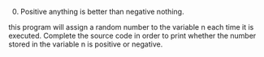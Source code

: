 0. Positive anything is better than negative nothing.

 this program will assign a random number to the variable n each time it is executed. Complete the source code in order to print whether the number stored in the variable n is positive or negative.
